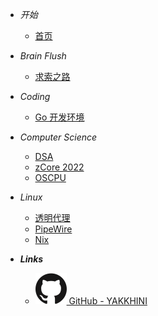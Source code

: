 - *开始*
    - [首页](/)

- *Brain Flush*
    - [求索之路](brainFlush/20230813-explore.md)

- *Coding*
    - [Go 开发环境](coding/20220611-golang_setup)

- *Computer Science*
    - [DSA](computerSci/20220701-dsa.md)
    - [zCore 2022](computerSci/20220706-zcore.md)
    - [OSCPU](computerSci/20230701-oscpu.md)

- *Linux*
    - [透明代理](linux/20211210-tproxy)
    - [PipeWire](linux/20220627-pipewire.md)
    - [Nix](linux/20220629-nix.md)

- ***Links***
  - [![GitHub](logo/github-color.svg) GitHub - YAKKHINI](//github.com/Yakkhini)